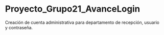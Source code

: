 # Proyecto_Grupo21_AvanceLogin
Creación de cuenta administrativa para departamento de recepción, usuario y contraseña.
